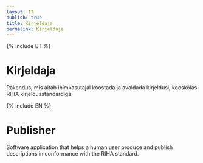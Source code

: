 ```yaml
---
layout: IT
publish: true
title: Kirjeldaja
permalink: Kirjeldaja
---
```


{% include ET %}

# Kirjeldaja

Rakendus, mis aitab inimkasutajal koostada ja avaldada kirjeldusi, kooskõlas RIHA kirjeldusstandardiga. 

{% include EN %}

# Publisher

Software application that helps a human user produce and publish descriptions in conformance with the RIHA standard.  

